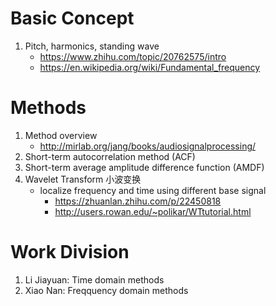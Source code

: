 # Basic Concept
  1. Pitch, harmonics, standing wave
      - https://www.zhihu.com/topic/20762575/intro
      - https://en.wikipedia.org/wiki/Fundamental_frequency
# Methods
  1. Method overview
     - http://mirlab.org/jang/books/audiosignalprocessing/
  2. Short-term autocorrelation method (ACF)
  3. Short-term average amplitude difference function (AMDF)
  4. Wavelet Transform 小波变换
      - localize frequency and time using different base signal
          - https://zhuanlan.zhihu.com/p/22450818
          - http://users.rowan.edu/~polikar/WTtutorial.html

# Work Division
  1. Li Jiayuan: Time domain methods
  2. Xiao Nan: Freqquency domain methods
